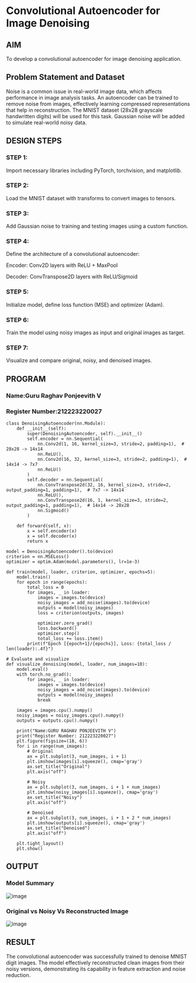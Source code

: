 # Convolutional Autoencoder for Image Denoising

## AIM

To develop a convolutional autoencoder for image denoising application.

## Problem Statement and Dataset
Noise is a common issue in real-world image data, which affects performance in image analysis tasks. An autoencoder can be trained to remove noise from images, effectively learning compressed representations that help in reconstruction. The MNIST dataset (28x28 grayscale handwritten digits) will be used for this task. Gaussian noise will be added to simulate real-world noisy data.

## DESIGN STEPS

### STEP 1:
Import necessary libraries including PyTorch, torchvision, and matplotlib.

### STEP 2:
Load the MNIST dataset with transforms to convert images to tensors.

### STEP 3:
Add Gaussian noise to training and testing images using a custom function.

### STEP 4:
Define the architecture of a convolutional autoencoder:

Encoder: Conv2D layers with ReLU + MaxPool

Decoder: ConvTranspose2D layers with ReLU/Sigmoid

### STEP 5:
Initialize model, define loss function (MSE) and optimizer (Adam).

### STEP 6:
Train the model using noisy images as input and original images as target.

### STEP 7:
Visualize and compare original, noisy, and denoised images.


## PROGRAM
### Name:Guru Raghav Ponjeevith V
### Register Number:212223220027

```
class DenoisingAutoencoder(nn.Module):
    def __init__(self):
        super(DenoisingAutoencoder, self).__init__()
        self.encoder = nn.Sequential(
            nn.Conv2d(1, 16, kernel_size=3, stride=2, padding=1),  # 28x28 -> 14x14
            nn.ReLU(),
            nn.Conv2d(16, 32, kernel_size=3, stride=2, padding=1),  # 14x14 -> 7x7
            nn.ReLU()
        )
        self.decoder = nn.Sequential(
            nn.ConvTranspose2d(32, 16, kernel_size=3, stride=2, output_padding=1, padding=1),  # 7x7 -> 14x14
            nn.ReLU(),
            nn.ConvTranspose2d(16, 1, kernel_size=3, stride=2, output_padding=1, padding=1),  # 14x14 -> 28x28
            nn.Sigmoid()
        )

    def forward(self, x):
        x = self.encoder(x)
        x = self.decoder(x)
        return x

model = DenoisingAutoencoder().to(device)
criterion = nn.MSELoss()
optimizer = optim.Adam(model.parameters(), lr=1e-3)

def train(model, loader, criterion, optimizer, epochs=5):
    model.train()
    for epoch in range(epochs):
        total_loss = 0
        for images, _ in loader:
            images = images.to(device)
            noisy_images = add_noise(images).to(device)
            outputs = model(noisy_images)
            loss = criterion(outputs, images)

            optimizer.zero_grad()
            loss.backward()
            optimizer.step()
            total_loss += loss.item()
        print(f"Epoch [{epoch+1}/{epochs}], Loss: {total_loss / len(loader):.4f}")

# Evaluate and visualize
def visualize_denoising(model, loader, num_images=10):
    model.eval()
    with torch.no_grad():
        for images, _ in loader:
            images = images.to(device)
            noisy_images = add_noise(images).to(device)
            outputs = model(noisy_images)
            break

    images = images.cpu().numpy()
    noisy_images = noisy_images.cpu().numpy()
    outputs = outputs.cpu().numpy()

    print("Name:GURU RAGHAV PONJEEVITH V")
    print("Register Number: 212223220027")
    plt.figure(figsize=(18, 6))
    for i in range(num_images):
        # Original
        ax = plt.subplot(3, num_images, i + 1)
        plt.imshow(images[i].squeeze(), cmap='gray')
        ax.set_title("Original")
        plt.axis("off")

        # Noisy
        ax = plt.subplot(3, num_images, i + 1 + num_images)
        plt.imshow(noisy_images[i].squeeze(), cmap='gray')
        ax.set_title("Noisy")
        plt.axis("off")

        # Denoised
        ax = plt.subplot(3, num_images, i + 1 + 2 * num_images)
        plt.imshow(outputs[i].squeeze(), cmap='gray')
        ax.set_title("Denoised")
        plt.axis("off")

    plt.tight_layout()
    plt.show()

```

## OUTPUT

### Model Summary
![image](https://github.com/user-attachments/assets/87444b10-17cc-47c1-976c-591106d92c61)


### Original vs Noisy Vs Reconstructed Image
![image](https://github.com/user-attachments/assets/ad761519-402c-4c75-a464-641bfbd05c25)


## RESULT
The convolutional autoencoder was successfully trained to denoise MNIST digit images. The model effectively reconstructed clean images from their noisy versions, demonstrating its capability in feature extraction and noise reduction.
